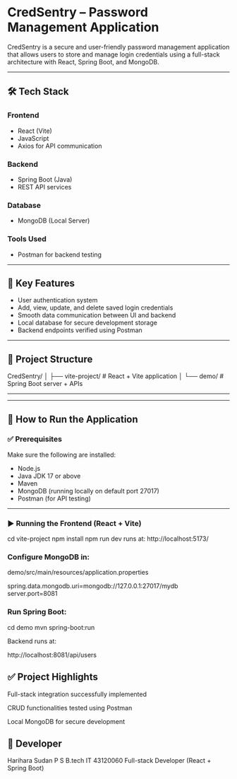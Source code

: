 # CredSentry – Password Management Application

CredSentry is a secure and user-friendly password management application that allows users to store and manage login credentials using a full-stack architecture with React, Spring Boot, and MongoDB.

---

## 🛠 Tech Stack

### Frontend
- React (Vite)
- JavaScript
- Axios for API communication

### Backend
- Spring Boot (Java)
- REST API services

### Database
- MongoDB (Local Server)

### Tools Used
- Postman for backend testing

---

## 🔑 Key Features

- User authentication system
- Add, view, update, and delete saved login credentials
- Smooth data communication between UI and backend
- Local database for secure development storage
- Backend endpoints verified using Postman

---

## 📂 Project Structure
CredSentry/
│
├── vite-project/ # React + Vite application
│
└── demo/ # Spring Boot server + APIs

---

---

## 🚀 How to Run the Application

### ✅ Prerequisites
Make sure the following are installed:
- Node.js
- Java JDK 17 or above
- Maven
- MongoDB (running locally on default port 27017)
- Postman (for API testing)

---

### ▶️ Running the Frontend (React + Vite)

cd vite-project
npm install
npm run dev
runs at: http://localhost:5173/

### Configure MongoDB in:

demo/src/main/resources/application.properties

spring.data.mongodb.uri=mongodb://127.0.0.1:27017/mydb
server.port=8081

### Run Spring Boot:

cd demo
mvn spring-boot:run

Backend runs at:

http://localhost:8081/api/users

## ✅ Project Highlights

Full-stack integration successfully implemented

CRUD functionalities tested using Postman

Local MongoDB for secure development

## 👤 Developer

Harihara Sudan P S
B.tech IT 43120060
Full-stack Developer (React + Spring Boot)
